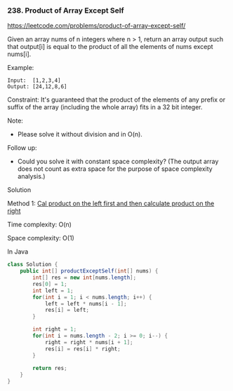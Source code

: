 ### 238. Product of Array Except Self

https://leetcode.com/problems/product-of-array-except-self/

Given an array nums of n integers where n > 1,  return an array output such that output[i] is equal to the product of all the elements of nums except nums[i].

Example:
```
Input:  [1,2,3,4]
Output: [24,12,8,6]
```
Constraint: It's guaranteed that the product of the elements of any prefix or suffix of the array (including the whole array) fits in a 32 bit integer.

Note:
- Please solve it without division and in O(n).

Follow up:
- Could you solve it with constant space complexity? (The output array does not count as extra space for the purpose of space complexity analysis.)

Solution

Method 1: [Cal product on the left first and then calculate product on the right](https://leetcode.com/problems/product-of-array-except-self/discuss/65622/Simple-Java-solution-in-O(n)-without-extra-space)

Time complexity: O(n)

Space complexity: O(1)

In Java
```java
class Solution {
    public int[] productExceptSelf(int[] nums) {
        int[] res = new int[nums.length];
        res[0] = 1;
        int left = 1;
        for(int i = 1; i < nums.length; i++) {
            left = left * nums[i - 1];
            res[i] = left;
        }

        int right = 1;
        for(int i = nums.length - 2; i >= 0; i--) {
            right = right * nums[i + 1];
            res[i] = res[i] * right;
        }
        
        return res;
    }
}
```